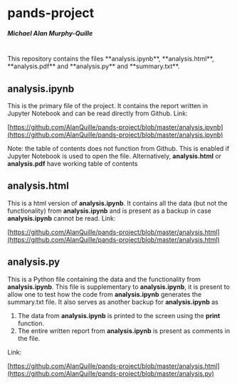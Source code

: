 # pands-project
##### Michael Alan Murphy-Quille
<br>
This repository contains the files **analysis.ipynb**, **analysis.html**, **analysis.pdf** and **analysis.py** and **summary.txt**.

## analysis.ipynb
This is the primary file of the project. It contains the report written in Jupyter Notebook and can be read directly from Github. Link:

[https://github.com/AlanQuille/pands-project/blob/master/analysis.ipynb](https://github.com/AlanQuille/pands-project/blob/master/analysis.ipynb)

Note: the table of contents does not function from Github. This is enabled if Jupyter Notebook is used to open the file. Alternatively, **analysis.html** or **analysis.pdf** have working table of contents

## analysis.html
This is a html version of **analysis.ipynb**. It contains all the data (but not the functionality) from **analysis.ipynb** and is present as a backup in case **analysis.ipynb** cannot be read. Link:

[https://github.com/AlanQuille/pands-project/blob/master/analysis.html](https://github.com/AlanQuille/pands-project/blob/master/analysis.html)

## analysis.py
This is a Python file containing the data and the functionality from **analysis.ipynb**. This file is supplementary to **analysis.ipynb**, it is present to allow one to test how the code from **analysis.ipynb** generates the summary.txt file. It also serves as another backup for **analysis.ipynb** as 

1. The data from **analysis.ipynb** is printed to the screen using the **print** function.
2. The entire written report from **analysis.ipynb** is present as comments in the file.

Link:

[https://github.com/AlanQuille/pands-project/blob/master/analysis.html](https://github.com/AlanQuille/pands-project/blob/master/analysis.py)






